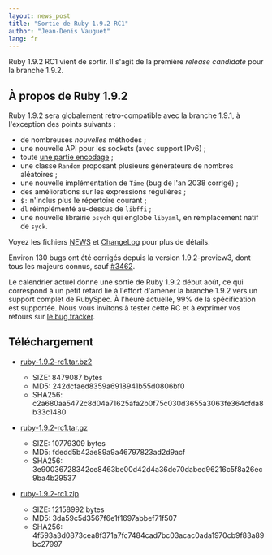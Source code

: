 ```yaml
---
layout: news_post
title: "Sortie de Ruby 1.9.2 RC1"
author: "Jean-Denis Vauguet"
lang: fr
---
```


Ruby 1.9.2 RC1 vient de sortir. Il s\'agit de la première *release
candidate* pour la branche 1.9.2.

## À propos de Ruby 1.9.2

Ruby 1.9.2 sera globalement rétro-compatible avec la branche 1.9.1, à
l\'exception des points suivants :

* de nombreuses *nouvelles* méthodes ;
* une nouvelle API pour les sockets (avec support IPv6) ;
* toute [une partie encodage][1] ;
* une classe `Random` proposant plusieurs générateurs de nombres
  aléatoires ;
* une nouvelle implémentation de `Time` (bug de l\'an 2038 corrigé) ;
* des améliorations sur les expressions régulières ;
* `$:` n\'inclus plus le répertoire courant ;
* `dl` réimplémenté au-dessus de `libffi` ;
* une nouvelle librairie `psych` qui englobe `libyaml`, en remplacement
  natif de `syck`.

Voyez les fichiers [NEWS][2] et [ChangeLog][3] pour plus de détails.

Environ 130 bugs ont été corrigés depuis la version 1.9.2-preview3, dont
tous les majeurs connus, sauf [#3462][4].

Le calendrier actuel donne une sortie de Ruby 1.9.2 début août, ce qui
correspond à un petit retard lié à l\'effort d\'amener la branche 1.9.2
vers un support complet de RubySpec. À l\'heure actuelle, 99% de la
spécification est supportée. Nous vous invitons à tester cette RC et à
exprimer vos retours sur [le bug tracker][5].

## Téléchargement

* [ruby-1.9.2-rc1.tar.bz2][6]
  * SIZE: 8479087 bytes
  * MD5: 242dcfaed8359a6918941b55d0806bf0
  * SHA256:
    c2a680aa5472c8d04a71625afa2b0f75c030d3655a3063fe364cfda8b33c1480

* [ruby-1.9.2-rc1.tar.gz][7]
  * SIZE: 10779309 bytes
  * MD5: fdedd5b42ae89a9a46797823ad2d9acf
  * SHA256:
    3e90036728342ce8463be00d42d4a36de70dabed96216c5f8a26ec9ba4b29537

* [ruby-1.9.2-rc1.zip][8]
  * SIZE: 12158992 bytes
  * MD5: 3da59c5d3567f6e1f1697abbef71f507
  * SHA256:
    4f593a3d0873cea8f371a7fc7484cad7bc03acac0ada1970cb9f83a89bc27997



[1]: http://yehudakatz.com/2010/05/17/encodings-unabridged/
[2]: http://svn.ruby-lang.org/repos/ruby/tags/v1_9_2_rc1/NEWS
[3]: http://svn.ruby-lang.org/repos/ruby/tags/v1_9_2_rc1/ChangeLog
[4]: http://redmine.ruby-lang.org/issues/show/3462
[5]: http://redmine.ruby-lang.org/projects/show/ruby-19/
[6]: http://ftp.ruby-lang.org/pub/ruby/1.9/ruby-1.9.2-rc1.tar.bz2
[7]: http://ftp.ruby-lang.org/pub/ruby/1.9/ruby-1.9.2-rc1.tar.gz
[8]: http://ftp.ruby-lang.org/pub/ruby/1.9/ruby-1.9.2-rc1.zip
